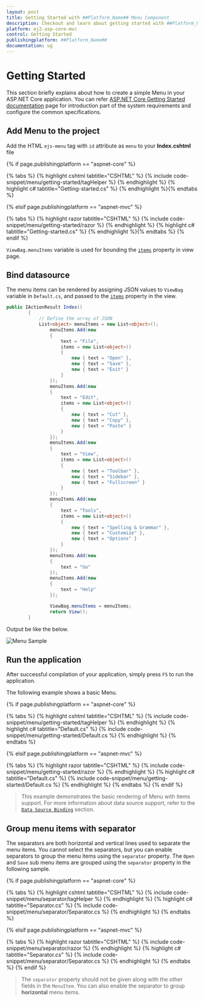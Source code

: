 ```yaml
---
layout: post
title: Getting Started with ##Platform_Name## Menu Component
description: Checkout and learn about getting started with ##Platform_Name## Menu component of Syncfusion Essential JS 2 and more details.
platform: ej2-asp-core-mvc
control: Getting Started
publishingplatform: ##Platform_Name##
documentation: ug
---
```



# Getting Started

This section briefly explains about how to create a simple Menu in your ASP.NET Core application. You can refer [ASP.NET Core Getting Started documentation](../getting-started) page for introduction part of the system requirements and configure the common specifications.

## Add Menu to the project

Add the HTML `ejs-menu` tag with `id` attribute as `menu` to your **Index.cshtml** file

{% if page.publishingplatform == "aspnet-core" %}

{% tabs %}
{% highlight cshtml tabtitle="CSHTML" %}
{% include code-snippet/menu/getting-started/tagHelper %}
{% endhighlight %}
{% highlight c# tabtitle="Getting-started.cs" %}
{% endhighlight %}{% endtabs %}

{% elsif page.publishingplatform == "aspnet-mvc" %}

{% tabs %}
{% highlight razor tabtitle="CSHTML" %}
{% include code-snippet/menu/getting-started/razor %}
{% endhighlight %}
{% highlight c# tabtitle="Getting-started.cs" %}
{% endhighlight %}{% endtabs %}
{% endif %}



`ViewBag.menuItems` variable is used for bounding the [`items`](https://help.syncfusion.com/cr/cref_files/aspnetcore-js2/Syncfusion.EJ2~Syncfusion.EJ2.Navigations.Menu~Items.html) property in view page.

## Bind datasource

The menu items can be rendered by assigning JSON values to `ViewBag` variable in `Default.cs`, and passed to the [`items`](https://help.syncfusion.com/cr/cref_files/aspnetcore-js2/Syncfusion.EJ2~Syncfusion.EJ2.Navigations.Menu~Items.html) property in the view.

```cs
public IActionResult Index()
        {
            // Define the array of JSON
            List<object> menuItems = new List<object>();
                menuItems.Add(new
                {
                    text = "File",
                    items = new List<object>()
                    {
                        new { text = "Open" },
                        new { text = "Save" },
                        new { text = "Exit" }
                    }
                });
                menuItems.Add(new
                {
                    text = "Edit",
                    items = new List<object>()
                    {
                        new { text = "Cut" },
                        new { text = "Copy" },
                        new { text = "Paste" }
                    }
                });
                menuItems.Add(new
                {
                    text = "View",
                    items = new List<object>()
                    {
                        new { text = "Toolbar" },
                        new { text = "Sidebar" },
                        new { text = "Fullscreen" }
                    }
                });
                menuItems.Add(new
                {
                    text = "Tools",
                    items = new List<object>()
                    {
                        new { text = "Spelling & Grammar" },
                        new { text = "Customize" },
                        new { text = "Options" }
                    }
                });
                menuItems.Add(new
                {
                    text = "Go"
                });
                menuItems.Add(new
                {
                    text = "Help"
                });

                ViewBag.menuItems = menuItems;
                return View();
        }

```

Output be like the below.

![Menu Sample](./images/menu.png)

## Run the application

After successful compilation of your application, simply press `F5` to run the application.

The following example shows a basic Menu.

{% if page.publishingplatform == "aspnet-core" %}

{% tabs %}
{% highlight cshtml tabtitle="CSHTML" %}
{% include code-snippet/menu/getting-started/tagHelper %}
{% endhighlight %}
{% highlight c# tabtitle="Default.cs" %}
{% include code-snippet/menu/getting-started/Default.cs %}
{% endhighlight %}
{% endtabs %}

{% elsif page.publishingplatform == "aspnet-mvc" %}

{% tabs %}
{% highlight razor tabtitle="CSHTML" %}
{% include code-snippet/menu/getting-started/razor %}
{% endhighlight %}
{% highlight c# tabtitle="Default.cs" %}
{% include code-snippet/menu/getting-started/Default.cs %}
{% endhighlight %}
{% endtabs %}
{% endif %}



> This example demonstrates the basic rendering of Menu with items support.
For more information about data source support, refer to the [`Data Source Binding`](./data-source-binding-and-custom-menu-items#data-binding) section.

## Group menu items with separator

The separators are both horizontal and vertical lines used to separate the menu items.
You cannot select the separators, but you can enable separators to group the menu items using the `separator` property.
The `Open` and `Save` sub menu items are grouped using the `separator` property in the following sample.

{% if page.publishingplatform == "aspnet-core" %}

{% tabs %}
{% highlight cshtml tabtitle="CSHTML" %}
{% include code-snippet/menu/separator/tagHelper %}
{% endhighlight %}
{% highlight c# tabtitle="Separator.cs" %}
{% include code-snippet/menu/separator/Separator.cs %}
{% endhighlight %}
{% endtabs %}

{% elsif page.publishingplatform == "aspnet-mvc" %}

{% tabs %}
{% highlight razor tabtitle="CSHTML" %}
{% include code-snippet/menu/separator/razor %}
{% endhighlight %}
{% highlight c# tabtitle="Separator.cs" %}
{% include code-snippet/menu/separator/Separator.cs %}
{% endhighlight %}
{% endtabs %}
{% endif %}



> The `separator` property should not be given along with the other fields in the `MenuItem`.
You can also enable the separator to group **horizontal** menu items.
